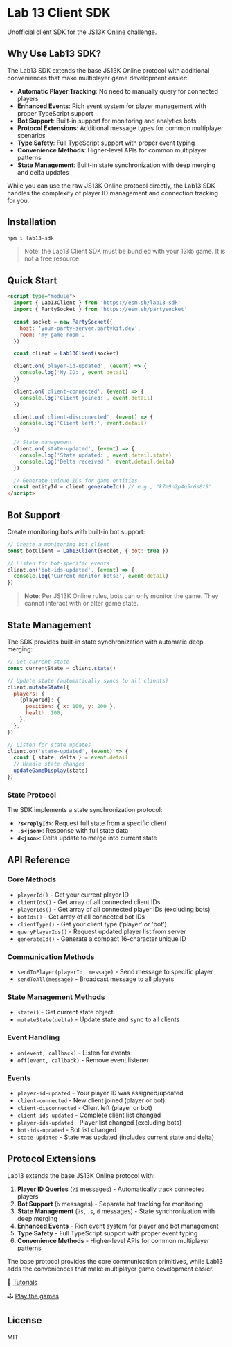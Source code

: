 # Lab 13 Client SDK

Unofficial client SDK for the [JS13K Online](https://online.js13kgames.com) challenge.

## Why Use Lab13 SDK?

The Lab13 SDK extends the base JS13K Online protocol with additional conveniences that make multiplayer game development easier:

- **Automatic Player Tracking**: No need to manually query for connected players
- **Enhanced Events**: Rich event system for player management with proper TypeScript support
- **Bot Support**: Built-in support for monitoring and analytics bots
- **Protocol Extensions**: Additional message types for common multiplayer scenarios
- **Type Safety**: Full TypeScript support with proper event typing
- **Convenience Methods**: Higher-level APIs for common multiplayer patterns
- **State Management**: Built-in state synchronization with deep merging and delta updates

While you can use the raw JS13K Online protocol directly, the Lab13 SDK handles the complexity of player ID management and connection tracking for you.

## Installation

```bash
npm i lab13-sdk
```

> Note: the Lab13 Client SDK must be bundled with your 13kb game. It is not a free resource.

## Quick Start

```html
<script type="module">
  import { Lab13Client } from 'https://esm.sh/lab13-sdk'
  import { PartySocket } from 'https://esm.sh/partysocket'

  const socket = new PartySocket({
    host: 'your-party-server.partykit.dev',
    room: 'my-game-room',
  })

  const client = Lab13Client(socket)

  client.on('player-id-updated', (event) => {
    console.log('My ID:', event.detail)
  })

  client.on('client-connected', (event) => {
    console.log('Client joined:', event.detail)
  })

  client.on('client-disconnected', (event) => {
    console.log('Client left:', event.detail)
  })

  // State management
  client.on('state-updated', (event) => {
    console.log('State updated:', event.detail.state)
    console.log('Delta received:', event.detail.delta)
  })

  // Generate unique IDs for game entities
  const entityId = client.generateId() // e.g., "k7m9n2p4q5r6s8t9"
</script>
```

## Bot Support

Create monitoring bots with built-in bot support:

```js
// Create a monitoring bot client
const botClient = Lab13Client(socket, { bot: true })

// Listen for bot-specific events
client.on('bot-ids-updated', (event) => {
  console.log('Current monitor bots:', event.detail)
})
```

> **Note**: Per JS13K Online rules, bots can only monitor the game. They cannot interact with or alter game state.

## State Management

The SDK provides built-in state synchronization with automatic deep merging:

```js
// Get current state
const currentState = client.state()

// Update state (automatically syncs to all clients)
client.mutateState({
  players: {
    [playerId]: {
      position: { x: 100, y: 200 },
      health: 100,
    },
  },
})

// Listen for state updates
client.on('state-updated', (event) => {
  const { state, delta } = event.detail
  // Handle state changes
  updateGameDisplay(state)
})
```

### State Protocol

The SDK implements a state synchronization protocol:

- **`?s<replyId>`**: Request full state from a specific client
- **`.s<json>`**: Response with full state data
- **`d<json>`**: Delta update to merge into current state

## API Reference

### Core Methods

- `playerId()` - Get your current player ID
- `clientIds()` - Get array of all connected client IDs
- `playerIds()` - Get array of all connected player IDs (excluding bots)
- `botIds()` - Get array of all connected bot IDs
- `clientType()` - Get your client type ('player' or 'bot')
- `queryPlayerIds()` - Request updated player list from server
- `generateId()` - Generate a compact 16-character unique ID

### Communication Methods

- `sendToPlayer(playerId, message)` - Send message to specific player
- `sendToAll(message)` - Broadcast message to all players

### State Management Methods

- `state()` - Get current state object
- `mutateState(delta)` - Update state and sync to all clients

### Event Handling

- `on(event, callback)` - Listen for events
- `off(event, callback)` - Remove event listener

### Events

- `player-id-updated` - Your player ID was assigned/updated
- `client-connected` - New client joined (player or bot)
- `client-disconnected` - Client left (player or bot)
- `client-ids-updated` - Complete client list changed
- `player-ids-updated` - Player list changed (excluding bots)
- `bot-ids-updated` - Bot list changed
- `state-updated` - State was updated (includes current state and delta)

## Protocol Extensions

Lab13 extends the base JS13K Online protocol with:

1. **Player ID Queries** (`?i` messages) - Automatically track connected players
2. **Bot Support** (`b` messages) - Separate bot tracking for monitoring
3. **State Management** (`?s`, `.s`, `d` messages) - State synchronization with deep merging
4. **Enhanced Events** - Rich event system for player and bot management
5. **Type Safety** - Full TypeScript support with proper event typing
6. **Convenience Methods** - Higher-level APIs for common multiplayer patterns

The base protocol provides the core communication primitives, while Lab13 adds the conveniences that make multiplayer game development easier.

📖 [Tutorials](https://lab13.benallfree.com/docs)

🕹️ [Play the games](https://lab13.benallfree.com/lobby)

## License

MIT
